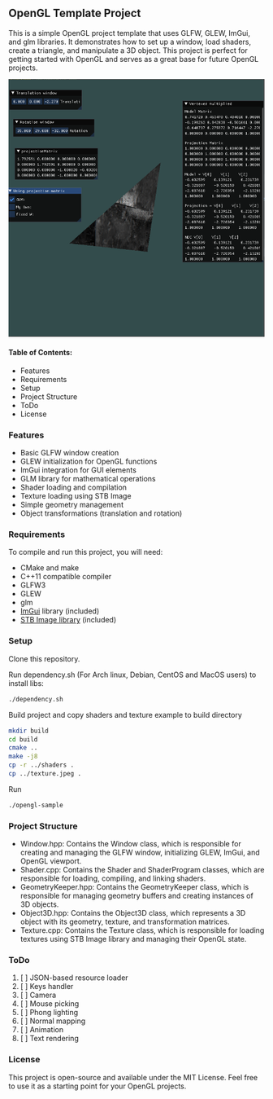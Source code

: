 ## OpenGL Template Project
This is a simple OpenGL project template that uses GLFW, GLEW, ImGui, and glm libraries. It demonstrates how to set up a window, load shaders, create a triangle, and manipulate a 3D object. This project is perfect for getting started with OpenGL and serves as a great base for future OpenGL projects.


![](images/1.png)


#### Table of Contents: 
 - Features
 - Requirements
 - Setup
 - Project Structure
 - ToDo
 - License

### Features
 - Basic GLFW window creation
 - GLEW initialization for OpenGL functions
 - ImGui integration for GUI elements
 - GLM library for mathematical operations
 - Shader loading and compilation
 - Texture loading using STB Image
 - Simple geometry management
 - Object transformations (translation and rotation)


### Requirements
To compile and run this project, you will need:

* CMake and make
* C++11 compatible compiler
* GLFW3
* GLEW
* glm
* [ImGui](https://github.com/ocornut/imgui) library (included)
* [STB Image library](https://github.com/nothings/stb) (included)

### Setup
Clone this repository.

Run dependency.sh (For Arch linux, Debian, CentOS and MacOS users) to install libs:
```bash
./dependency.sh
```

Build project and copy shaders and texture example to build directory 
```bash
mkdir build 
cd build
cmake ..
make -j8
cp -r ../shaders .
cp ../texture.jpeg .
```

Run
```bash
./opengl-sample
```

### Project Structure
* Window.hpp: Contains the Window class, which is responsible for creating and managing the GLFW window, initializing GLEW, ImGui, and OpenGL viewport.
* Shader.cpp: Contains the Shader and ShaderProgram classes, which are responsible for loading, compiling, and linking shaders.
* GeometryKeeper.hpp: Contains the GeometryKeeper class, which is responsible for managing geometry buffers and creating instances of 3D objects.
* Object3D.hpp: Contains the Object3D class, which represents a 3D object with its geometry, texture, and transformation matrices.
* Texture.cpp: Contains the Texture class, which is responsible for loading textures using STB Image library and managing their OpenGL state.

### ToDo
1. [ ] JSON-based resource loader
2. [ ] Keys handler
3. [ ] Camera
4. [ ] Mouse picking
5. [ ] Phong lighting
6. [ ] Normal mapping
7. [ ] Animation
8. [ ] Text rendering

### License
This project is open-source and available under the MIT License. Feel free to use it as a starting point for your OpenGL projects.
